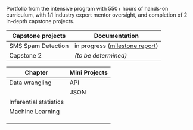 Portfolio from the intensive program with 550+ hours of hands-on curriculum, with 1:1 industry expert mentor oversight, and completion of 2 in-depth capstone projects.


| Capstone projects | Documentation |
| --- | --- |
| SMS Spam Detection | in progress ([milestone report](https://github.com/bkarolina/Data-Science-Career-Track-Projects-Springboard/blob/master/Capstone%20Projects/Milestone%20Report.pdf))|
| Capstone 2 | *(to be determined)* |

| Chapter | Mini Projects |
| --- | --- |
| Data wrangling | API  |
|  | JSON  |
| Inferential statistics |  |
| Machine Learning |  |
|  |  |
|  |  |
|  |  |
